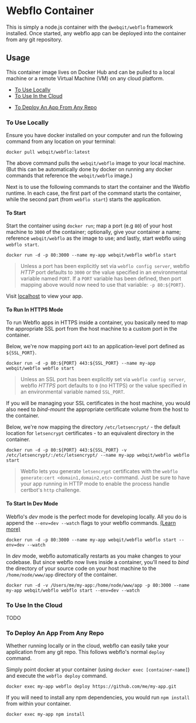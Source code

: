 # Webflo Container

This is simply a node.js container with the `@webqit/webflo` framework installed. Once started, any webflo app can be deployed into the container from any git repository.

## Usage

This container image lives on Docker Hub and can be pulled to a local machine or a remote Virtual Machine (VM) on any cloud platform.

+ [To Use Locally](#to-use-locally)
+ [To Use In the Cloud](#to-use-in-the-cloud)
* [To Deploy An App From Any Repo](#to-deploy-an-app-from-any-repo)

### To Use Locally

Ensure you have docker installed on your computer and run the following command from any location on your terminal:

```shell
docker pull webqit/webflo:latest
```

The above command pulls the `webqit/webflo` image to your local machine. (But this can be automatically done by docker on running any docker commands that reference the `webqit/webflo` image.)

Next is to use the following commands to start the container and the Webflo runtime. In each case, the first part of the command starts the container, while the second part (from `webflo start`) starts the application.

#### To Start

Start the container using `docker run`; map a port (e.g `80`) of your host machine to `3000` of the container; optionally, give your container a name; reference `webqit/webflo` as the image to use; and lastly, start webflo using `webflo start`.

```shell
docker run -d -p 80:3000 --name my-app webqit/webflo webflo start
```

> Unless a port has been explicitly set via `webflo config server`, webflo *HTTP* port defaults to `3000` or the value specified in an environmental variable named `PORT`. If a `PORT` variable has been defined, then port mapping above would now need to use that variable: `-p 80:${PORT}`.

Visit [localhost](http://localhost) to view your app. 

#### To Run In HTTPS Mode

To run Webflo apps in HTTPS inside a container, you basically need to map the appropriate SSL port from the host machine to a custom port in the container.

Below, we're now mapping port `443` to an application-level port defined as `${SSL_PORT}`.

```shell
docker run -d -p 80:${PORT} 443:${SSL_PORT} --name my-app webqit/webflo webflo start
```

> Unless an SSL port has been explicitly set via `webflo config server`, webflo *HTTPS* port defaults to `0` (no HTTPS) or the value specified in an environmental variable named `SSL_PORT`.

If you will be managing your SSL certificates in the host machine, you would also need to *bind-mount* the appropriate certificate volume from the host to the container.

Below, we're now mapping the directory `/etc/letsencrypt/` - the default location for `letsencrypt` certificates - to an equivalent directory in the container.

```shell
docker run -d -p 80:${PORT} 443:${SSL_PORT} -v /etc/letsencrypt/:/etc/letsencrypt/ --name my-app webqit/webflo webflo start
```

> Webflo lets you generate `letsencrypt` certificates with the `webflo generate:cert <domain1,domain2,etc>` command. Just be sure to have your app running in HTTP mode to enable the process handle certbot's `http` challenge.

#### To Start In Dev Mode

Webflo's *dev* mode is the perfect mode for developing locally. All you do is append the `--env=dev --watch` flags to your webflo commands. [(Learn more)](#)

```shell
docker run -d -p 80:3000 --name my-app webqit/webflo webflo start --env=dev --watch
```

In *dev* mode, webflo automatically restarts as you make changes to your codebase. But since webflo now lives inside a container, you'll need to *bind* the directory of your source code on your host machine to the `/home/node/www/app` directory of the container.

```shell
docker run -d -v /Users/me/my-app:/home/node/www/app -p 80:3000 --name my-app webqit/webflo webflo start --env=dev --watch
```

### To Use In the Cloud

TODO

### To Deploy An App From Any Repo

Whether running locally or in the cloud, webflo can easily take your application from any git repo. This follows webflo's normal `deploy` command.

Simply point docker at your container (using `docker exec [container-name]`) and execute the `webflo deploy` command.

```shell
docker exec my-app webflo deploy https://github.com/me/my-app.git
```

If you will need to install any npm dependencies, you would run `npm install` from within your container.

```shell
docker exec my-app npm install
```
